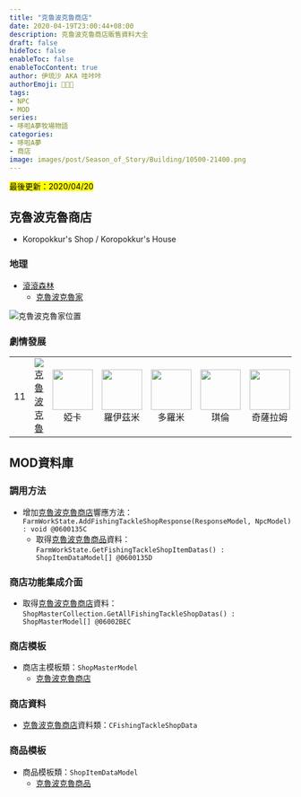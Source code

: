 ```yaml
---
title: "克魯波克魯商店"
date: 2020-04-19T23:00:44+08:00
description: 克魯波克魯商店販售資料大全
draft: false
hideToc: false
enableToc: false
enableTocContent: true
author: 伊琉沙 AKA 哇咔咔
authorEmoji: 👩🏿‍🚀
tags: 
- NPC
- MOD
series:
- 哆啦A夢牧場物語
categories:
- 哆啦A夢
- 商店
image: images/post/Season_of_Story/Building/10500-21400.png
---
```

<mark>最後更新：2020/04/20</mark>

## 克魯波克魯商店
+ Koropokkur's Shop / Koropokkur's House

### 地理
+ [滾滾森林](../doraemon-story-map-10500-rolin-forest)
    + [克魯波克魯家](../doraemon-story-map-10500-rolin-forest/#克魯波克魯家)

![克魯波克魯家位置](/images/post/Season_of_Story/Map/21400.png)

### 劇情發展
<table>
    <tr>
        <td>11</td>
        <td align="center"><a href="../doraemon-story-11"><img src= "/images/post/Season_of_Story/Sprite/icon_201140120.png">克魯波克魯</a></td>
        <td align="center"><img width="72px" src= "/images/post/Season_of_Story/Sprite/icon_201041260.png">婭卡</td>
        <td align="center"><img width="72px" src= "/images/post/Season_of_Story/Sprite/icon_201041270.png">羅伊茲米</td>
        <td align="center"><img width="72px" src= "/images/post/Season_of_Story/Sprite/icon_201041280.png">多羅米</td>
        <td align="center"><img width="72px" src= "/images/post/Season_of_Story/Sprite/icon_201041290.png">琪倫</td>
        <td align="center"><img width="72px" src= "/images/post/Season_of_Story/Sprite/icon_201041300.png">奇薩拉姆</td>
    </tr>
</table>

## MOD資料庫
### 調用方法
+ 增加[克魯波克魯商店](../doraemon-story-shop-21400-koropokkur-house)響應方法：`FarmWorkState.AddFishingTackleShopResponse(ResponseModel, NpcModel) : void @0600135C`
    + 取得[克魯波克魯商品](../doraemon-story-shop-21400-koropokkur-house/#販售資料)資料：`FarmWorkState.GetFishingTackleShopItemDatas() : ShopItemDataModel[] @0600135D`

### 商店功能集成介面
+ 取得[克魯波克魯商店](../doraemon-story-shop-21400-koropokkur-house/#販售資料)資料：`ShopMasterCollection.GetAllFishingTackleShopDatas() : ShopMasterModel[] @06002BEC`

### 商店模板
+ 商店主模板類：`ShopMasterModel`
    + [克魯波克魯商店](../doraemon-story-shop-21400-koropokkur-house/#販售資料)

### 商店資料
+ [克魯波克魯商店](../doraemon-story-shop-21400-koropokkur-house/#販售資料)資料類：`CFishingTackleShopData`

### 商品模板
+ 商品模板類：`ShopItemDataModel`
    + [克魯波克魯商品](../doraemon-story-shop-21400-koropokkur-house/#販售資料)